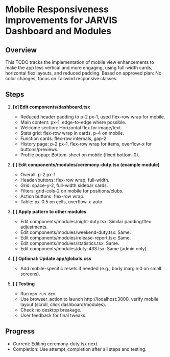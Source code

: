 # Mobile Responsiveness Improvements for JARVIS Dashboard and Modules

## Overview
This TODO tracks the implementation of mobile view enhancements to make the app less vertical and more engaging, using full-width cards, horizontal flex layouts, and reduced padding. Based on approved plan: No color changes, focus on Tailwind responsive classes.

## Steps

1. **[x] Edit components/dashboard.tsx**
   - Reduced header padding to p-2 px-1, used flex-row wrap for mobile.
   - Main content: px-1, edge-to-edge where possible.
   - Welcome section: Horizontal flex for image/text.
   - Stats grid: flex-row wrap in cards, p-4 on mobile.
   - Function cards: flex-row internals, gap-2.
   - History page: p-2 px-1, flex-row wrap for items, overflow-x for buttons/previews.
   - Profile popup: Bottom-sheet on mobile (fixed bottom-0).

2. **[ ] Edit components/modules/ceremony-duty.tsx (example module)**
   - Overall: p-2 px-1.
   - Header/buttons: flex-row wrap, full-width.
   - Grid: space-y-2, full-width sidebar cards.
   - Filters: grid-cols-2 on mobile for positions/clubs.
   - Action buttons: flex-row wrap.
   - Table: px-0.5 on cells, overflow-x-auto.

3. **[ ] Apply pattern to other modules**
   - Edit components/modules/night-duty.tsx: Similar padding/flex adjustments.
   - Edit components/modules/weekend-duty.tsx: Same.
   - Edit components/modules/release-report.tsx: Same.
   - Edit components/modules/statistics.tsx: Same.
   - Edit components/modules/duty-433.tsx: Same (admin only).

4. **[ ] Optional: Update app/globals.css**
   - Add mobile-specific resets if needed (e.g., body margin:0 on small screens).

5. **[ ] Testing**
   - Run `npm run dev`.
   - Use browser_action to launch http://localhost:3000, verify mobile layout (scroll, click dashboard/modules).
   - Check no desktop breakage.
   - User feedback for final tweaks.

## Progress
- Current: Editing ceremony-duty.tsx next.
- Completion: Use attempt_completion after all steps and testing.

